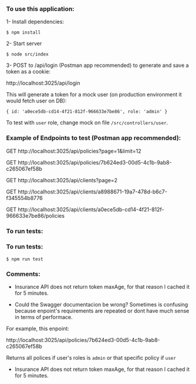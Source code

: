 ### To use this application:

1- Install dependencies:

`$ npm install`

2- Start server

`$ node src/index`

3- POST to /api/login (Postman app recommended) to generate and save a token as a cookie:

http://localhost:3025/api/login

This will generate a token for a mock user (on production environment it would fetch user on DB):

`{ id: 'a0ece5db-cd14-4f21-812f-966633e7be86', role: 'admin' }`

To test with `user` role, change mock on file `/src/controllers/user`.

### Example of Endpoints to test (Postman app recommended):

GET http://localhost:3025/api/policies?page=1&limit=12

GET http://localhost:3025/api/policies/7b624ed3-00d5-4c1b-9ab8-c265067ef58b

GET http://localhost:3025/api/clients?page=2

GET http://localhost:3025/api/clients/a8988671-19a7-478d-b6c7-f345554b8776

GET http://localhost:3025/api/clients/a0ece5db-cd14-4f21-812f-966633e7be86/policies

### To run tests:

### To run tests:

`$ npm run test`

### Comments:

- Insurance API does not return token maxAge, for that reason I cached it for 5 minutes.

- Could the Swagger documentacion be wrong? Sometimes is confusing because enpoint's requirements are repeated or dont have much sense in terms of performace.

For example, this enpoint:

http://localhost:3025/api/policies/7b624ed3-00d5-4c1b-9ab8-c265067ef58b

Returns all polices if user's roles is `admin` or that specific policy if `user`

- Insurance API does not return token maxAge, for that reason I cached it for 5 minutes.
